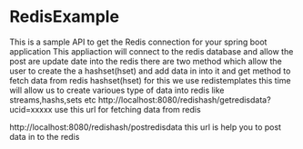 ﻿# RedisExample
This is a sample API to get the Redis connection for your spring boot application 
This appliaction will connect to the redis database and allow the post are update date into the redis 
there are two method which allow the user to create the a hashset(hset) and add data in into it 
and get method to fetch data from redis hashset(hset)
for this we use redistemplates this time will allow us to create varioues type of data into redis like streams,hashs,sets etc
http://localhost:8080/redishash/getredisdata?ucid=xxxxx
use this url for fetching data from redis

http://localhost:8080/redishash/postredisdata
this url is help you to post data in to the redis
